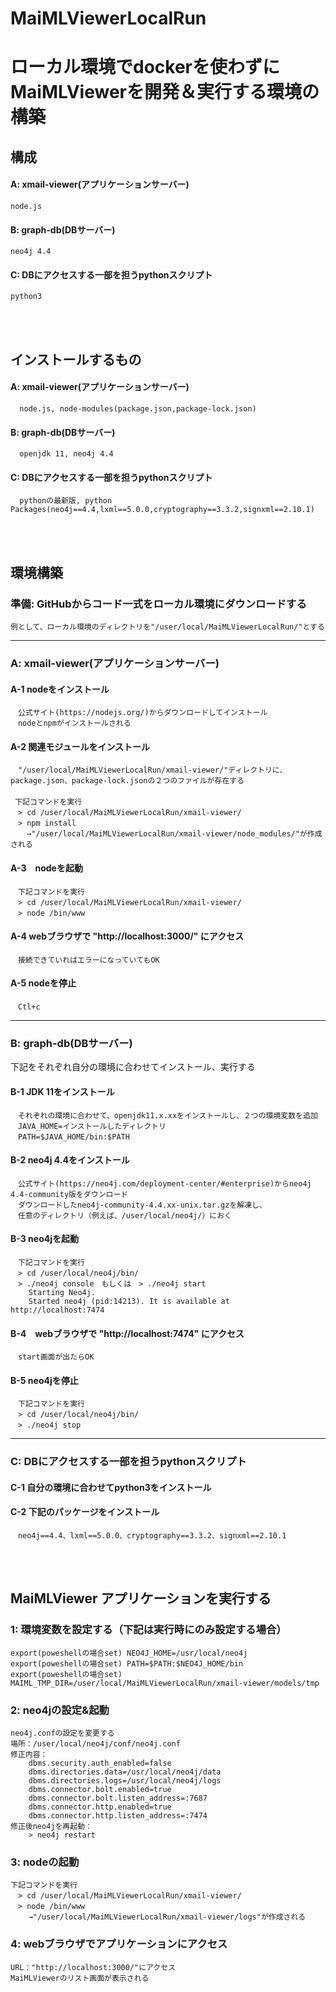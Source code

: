 # MaiMLViewerLocalRun
# ローカル環境でdockerを使わずにMaiMLViewerを開発＆実行する環境の構築

## 構成
#### A: xmail-viewer(アプリケーションサーバー)
    node.js
#### B: graph-db(DBサーバー)
    neo4j 4.4
#### C: DBにアクセスする一部を担うpythonスクリプト
    python3

</br>
</br>

## インストールするもの
#### A: xmail-viewer(アプリケーションサーバー)
      node.js, node-modules(package.json,package-lock.json)
#### B: graph-db(DBサーバー)
      openjdk 11, neo4j 4.4
#### C: DBにアクセスする一部を担うpythonスクリプト
      pythonの最新版, python Packages(neo4j==4.4,lxml==5.0.0,cryptography==3.3.2,signxml==2.10.1)

</br>
</br>

## 環境構築
### 準備: GitHubからコード一式をローカル環境にダウンロードする
    例として、ローカル環境のディレクトリを"/user/local/MaiMLViewerLocalRun/"とする
***
### A: xmail-viewer(アプリケーションサーバー)
  #### A-1 nodeをインストール
    　公式サイト(https://nodejs.org/)からダウンロードしてインストール
    　nodeとnpmがインストールされる
  #### A-2 関連モジュールをインストール
    　"/user/local/MaiMLViewerLocalRun/xmail-viewer/"ディレクトリに、package.json、package-lock.jsonの２つのファイルが存在する
    　
     下記コマンドを実行
    　> cd /user/local/MaiMLViewerLocalRun/xmail-viewer/
    　> npm install
    　  →"/user/local/MaiMLViewerLocalRun/xmail-viewer/node_modules/"が作成される
  #### A-3　nodeを起動
    　下記コマンドを実行
	　> cd /user/local/MaiMLViewerLocalRun/xmail-viewer/
	　> node /bin/www
  #### A-4 webブラウザで "http://localhost:3000/" にアクセス
    　接続できていればエラーになっていてもOK
  #### A-5 nodeを停止
	　Ctl+c
***
### B: graph-db(DBサーバー) 
下記をそれぞれ自分の環境に合わせてインストール、実行する
  #### B-1 JDK 11をインストール
    　それぞれの環境に合わせて、openjdk11.x.xxをインストールし、２つの環境変数を追加
    　JAVA_HOME=インストールしたディレクトリ
    　PATH=$JAVA_HOME/bin:$PATH
  #### B-2 neo4j 4.4をインストール
    　公式サイト(https://neo4j.com/deployment-center/#enterprise)からneo4j 4.4-community版をダウンロード
    　ダウンロードしたneo4j-community-4.4.xx-unix.tar.gzを解凍し、
    　任意のディレクトリ（例えば、/user/local/neo4j/）におく
  #### B-3 neo4jを起動
    　下記コマンドを実行
	　> cd /user/local/neo4j/bin/
	　> ./neo4j console　もしくは　> ./neo4j start
		Starting Neo4j.
		Started neo4j (pid:14213). It is available at http://localhost:7474
  #### B-4　webブラウザで "http://localhost:7474" にアクセス
    　start画面が出たらOK
  #### B-5 neo4jを停止
    　下記コマンドを実行
	　> cd /user/local/neo4j/bin/
    　> ./neo4j stop
***
### C: DBにアクセスする一部を担うpythonスクリプト
  #### C-1 自分の環境に合わせてpython3をインストール
  #### C-2 下記のパッケージをインストール
    　neo4j==4.4、lxml==5.0.0、cryptography==3.3.2、signxml==2.10.1
</br>
</br>

## MaiMLViewer アプリケーションを実行する
### 1: 環境変数を設定する（下記は実行時にのみ設定する場合）
    export(poweshellの場合set) NEO4J_HOME=/usr/local/neo4j
    export(poweshellの場合set) PATH=$PATH:$NEO4J_HOME/bin
    export(poweshellの場合set) MAIML_TMP_DIR=/user/local/MaiMLViewerLocalRun/xmail-viewer/models/tmp
### 2: neo4jの設定&起動
    neo4j.confの設定を変更する
    場所：/user/local/neo4j/conf/neo4j.conf
    修正内容：
        dbms.security.auth_enabled=false
        dbms.directories.data=/usr/local/neo4j/data
        dbms.directories.logs=/usr/local/neo4j/logs
        dbms.connector.bolt.enabled=true
        dbms.connector.bolt.listen_address=:7687
        dbms.connector.http.enabled=true
        dbms.connector.http.listen_address=:7474
    修正後neo4jを再起動：
        > neo4j restart
### 3: nodeの起動
    下記コマンドを実行
	　> cd /user/local/MaiMLViewerLocalRun/xmail-viewer/
	　> node /bin/www
        →"/user/local/MaiMLViewerLocalRun/xmail-viewer/logs"が作成される
### 4: webブラウザでアプリケーションにアクセス
    URL："http://localhost:3000/"にアクセス
    MaiMLViewerのリスト画面が表示される
